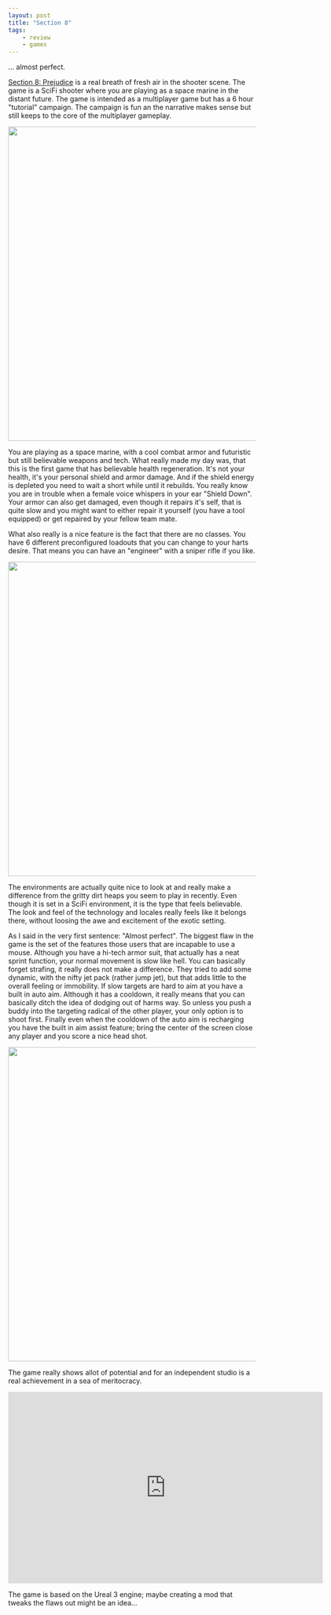 ```yaml
---
layout: post
title: "Section 8"
tags:
    - review
    - games
---
```


... almost perfect.

[Section 8: Prejudice][1] is a real breath of fresh air in the shooter scene.
The game is a SciFi shooter where you are playing as a space marine in the 
distant future. The game is intended as a multiplayer game but has a 6 hour
"tutorial" campaign. The campaign is fun an the narrative makes sense but still
keeps to the core of the multiplayer gameplay.

<img src="/media/prejudice_1.jpg" width="640" />

<!--more-->

You are playing as a space marine, with a cool combat armor and futuristic but
still believable weapons and tech. What really made my day was, that this is 
the first game that has believable health regeneration. It's not your health,
it's your personal shield and armor damage. And if the shield energy is depleted
you need to wait a short while until it rebuilds. You really know you are in 
trouble when a female voice whispers in your ear "Shield Down". Your armor can 
also get damaged, even though it repairs it's self, that is quite slow and you 
might want to either repair it yourself (you have a tool equipped) or get 
repaired by your fellow team mate.

What also really is a nice feature is the fact that there are no classes. You 
have 6 different preconfigured loadouts that you can change to your harts 
desire. That means you can have an "engineer" with a sniper rifle if you like.

<img src="/media/prejudice_2.jpg" width="640" />

The environments are actually quite nice to look at and really make a difference
from the gritty dirt heaps you seem to play in recently. Even though it is set 
in a SciFi environment, it is the type that feels believable. The look and feel
of the technology and locales really feels like it belongs there, without 
loosing the awe and excitement of the exotic setting.

As I said in the very first sentence: "Almost perfect". The biggest flaw in the 
game is the set of the features those users that are incapable to use a mouse. 
Although you have a hi-tech armor suit, that actually has a neat sprint 
function, your normal movement is slow like hell. You can basically forget 
strafing, it really does not make a difference. They tried to add some dynamic, 
with the nifty jet pack (rather jump jet), but that adds little to the overall
feeling or immobility. If slow targets are hard to aim at you have a built
in auto aim. Although it has a cooldown, it really means that you can basically 
ditch the idea of dodging out of harms way. So unless you push a buddy into 
the targeting radical of the other player, your only option is to shoot first. 
Finally even when the cooldown of the auto aim is recharging you have the built
in aim assist feature; bring the center of the screen close any player and you
score a nice head shot.

<img src="/media/prejudice_3.jpg" width="640" />

The game really shows allot of potential and for an independent studio is a real
achievement in a sea of meritocracy.

<object width="640" height="390">
    <param name="movie" value="http://www.youtube.com/v/YDStDATP7M8?version=3&amp;hl=en_US"></param>
    <param name="allowFullScreen" value="true"></param>
    <param name="allowscriptaccess" value="always"></param>
    <embed src="http://www.youtube.com/v/YDStDATP7M8?version=3&amp;hl=en_US" type="application/x-shockwave-flash" width="640" height="390" allowscriptaccess="always" allowfullscreen="true"></embed>
</object>

The game is based on the Ureal 3 engine; maybe creating a mod that tweaks the
flaws out might be an idea...   

[1]: http://warisprejudice.com/
